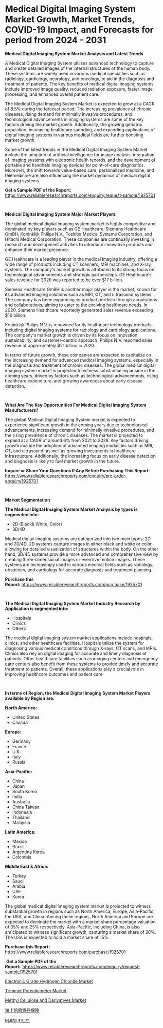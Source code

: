 <p><h1>Medical Digital Imaging System Market Growth, Market Trends, COVID-19 Impact, and Forecasts for period from 2024 - 2031</h1></p><p><strong>Medical Digital Imaging System Market Analysis and Latest Trends</strong></p>
<p><p>A Medical Digital Imaging System utilizes advanced technology to capture and create detailed images of the internal structures of the human body. These systems are widely used in various medical specialties such as radiology, cardiology, neurology, and oncology, to aid in the diagnosis and treatment of patients. The key benefits of medical digital imaging systems include improved image quality, reduced radiation exposure, faster image processing, and enhanced overall patient care.</p><p>The Medical Digital Imaging System Market is expected to grow at a CAGR of 8.5% during the forecast period. The increasing prevalence of chronic diseases, rising demand for minimally invasive procedures, and technological advancements in imaging systems are some of the key factors driving the market growth. Additionally, the growing geriatric population, increasing healthcare spending, and expanding applications of digital imaging systems in various medical fields are further boosting market growth.</p><p>Some of the latest trends in the Medical Digital Imaging System Market include the adoption of artificial intelligence for image analysis, integration of imaging systems with electronic health records, and the development of portable and handheld imaging devices for point-of-care diagnostics. Moreover, the shift towards value-based care, personalized medicine, and telemedicine are also influencing the market dynamics of medical digital imaging systems.</p></p>
<p><strong>Get a Sample PDF of the Report:&nbsp;</strong> <a href="https://www.reliableresearchreports.com/enquiry/request-sample/1925701">https://www.reliableresearchreports.com/enquiry/request-sample/1925701</a></p>
<p>&nbsp;</p>
<p><strong>Medical Digital Imaging System Major Market Players</strong></p>
<p><p>The global medical digital imaging system market is highly competitive and dominated by key players such as GE Healthcare, Siemens Healthcare GmBH, Koninklijk Philips N.V., Toshiba Medical Systems Corporation, and Hitachi Medical Corporation. These companies are continually investing in research and development activities to introduce innovative products and enhance their market presence.</p><p>GE Healthcare is a leading player in the medical imaging industry, offering a wide range of products including CT scanners, MRI machines, and X-ray systems. The company's market growth is attributed to its strong focus on technological advancements and strategic partnerships. GE Healthcare's sales revenue for 2020 was reported to be over $17 billion.</p><p>Siemens Healthcare GmBH is another major player in the market, known for its advanced imaging solutions such as MRI, CT, and ultrasound systems. The company has been expanding its product portfolio through acquisitions and collaborations, aiming to cater to the evolving healthcare needs. In 2020, Siemens Healthcare reportedly generated sales revenue exceeding $16 billion.</p><p>Koninklijk Philips N.V. is renowned for its healthcare technology products, including digital imaging systems for radiology and cardiology applications. The company's market growth is driven by its focus on innovation, sustainability, and customer-centric approach. Philips N.V. reported sales revenue of approximately $21 billion in 2020.</p><p>In terms of future growth, these companies are expected to capitalize on the increasing demand for advanced medical imaging systems, especially in the diagnosis and treatment of chronic diseases. The global medical digital imaging system market is projected to witness substantial expansion in the coming years, driven by factors such as technological advancements, rising healthcare expenditure, and growing awareness about early disease detection.</p></p>
<p>&nbsp;</p>
<p><strong>What Are The Key Opportunities For Medical Digital Imaging System Manufacturers?</strong></p>
<p><p>The global Medical Digital Imaging System market is expected to experience significant growth in the coming years due to technological advancements, increasing demand for minimally invasive procedures, and the rising prevalence of chronic diseases. The market is projected to expand at a CAGR of around 6% from 2021 to 2026. Key factors driving growth include the adoption of advanced imaging modalities such as MRI, CT, and ultrasound, as well as growing investments in healthcare infrastructure. Additionally, the increasing focus on early disease detection and diagnosis is likely to fuel market growth in the future.</p></p>
<p><strong>Inquire or Share Your Questions If Any Before Purchasing This Report:</strong> <a href="https://www.reliableresearchreports.com/enquiry/pre-order-enquiry/1925701">https://www.reliableresearchreports.com/enquiry/pre-order-enquiry/1925701</a></p>
<p>&nbsp;</p>
<p><strong>Market Segmentation</strong></p>
<p><strong>The Medical Digital Imaging System Market Analysis by types is segmented into:</strong></p>
<p><ul><li>2D (Black& White, Color)</li><li>3D/4D</li></ul></p>
<p><p>Medical digital imaging systems are categorized into two main types: 2D and 3D/4D. 2D systems capture images in either black and white or color, allowing for detailed visualization of structures within the body. On the other hand, 3D/4D systems provide a more advanced and comprehensive view by creating three-dimensional images or even live motion images. These systems are increasingly used in various medical fields such as radiology, obstetrics, and cardiology for accurate diagnosis and treatment planning.</p></p>
<p><strong>Purchase this Report:&nbsp;</strong><a href="https://www.reliableresearchreports.com/purchase/1925701">https://www.reliableresearchreports.com/purchase/1925701</a></p>
<p>&nbsp;</p>
<p><strong>The Medical Digital Imaging System Market Industry Research by Application is segmented into:</strong></p>
<p><ul><li>Hospitals</li><li>Clinics</li><li>Others</li></ul></p>
<p><p>The medical digital imaging system market applications include hospitals, clinics, and other healthcare facilities. Hospitals utilize the system for diagnosing various medical conditions through X-rays, CT scans, and MRIs. Clinics also rely on digital imaging for accurate and timely diagnosis of patients. Other healthcare facilities such as imaging centers and emergency care centers also benefit from these systems to provide timely and accurate treatment to patients. Overall, these applications play a crucial role in improving healthcare outcomes and patient care.</p></p>
<p>&nbsp;</p>
<p><strong>In terms of Region, the Medical Digital Imaging System Market Players available by Region are:</strong></p>
<p>
    <p> <strong> North America: </strong>
        <ul>
            <li>United States</li>
            <li>Canada</li>
        </ul>
        </p> 
    <p> <strong> Europe: </strong>
        <ul>
            <li>Germany</li>
            <li>France</li>
            <li>U.K.</li>
            <li>Italy</li>
            <li>Russia</li>
        </ul>
        </p> 
    <p> <strong> Asia-Pacific: </strong>
        <ul>
            <li>China</li>
            <li>Japan</li>
            <li>South Korea</li>
            <li>India</li>
            <li>Australia</li>
            <li>China Taiwan</li>
            <li>Indonesia</li>
            <li>Thailand</li>
            <li>Malaysia</li>
        </ul>
        </p> 
    <p> <strong> Latin America: </strong>
        <ul>
            <li>Mexico</li>
            <li>Brazil</li>
            <li>Argentina Korea</li>
            <li>Colombia</li>
        </ul>
        </p> 
    <p> <strong> Middle East & Africa: </strong>
        <ul>
            <li>Turkey</li>
            <li>Saudi</li>
            <li>Arabia</li>
            <li>UAE</li>
            <li>Korea</li>
        </ul>
    </p>
    </p>
<p><p>The global medical digital imaging system market is projected to witness substantial growth in regions such as North America, Europe, Asia-Pacific, the USA, and China. Among these regions, North America and Europe are expected to dominate the market with a market share percentage valuation of 35% and 25% respectively. Asia-Pacific, including China, is also anticipated to witness significant growth, capturing a market share of 20%. The USA is expected to hold a market share of 15%.</p></p>
<p><strong>Purchase this Report: </strong><a href="https://www.reliableresearchreports.com/purchase/1925701">https://www.reliableresearchreports.com/purchase/1925701</a></p>
<p>&nbsp;<strong>Get a Sample PDF of the Report:&nbsp;&nbsp;</strong><a href="https://www.reliableresearchreports.com/enquiry/request-sample/1925701">https://www.reliableresearchreports.com/enquiry/request-sample/1925701</a></p>
<p><strong></strong></p>
<p><p><a href="https://circular-yam-9b9.notion.site/Electronic-Grade-Hydrogen-Chloride-Market-Size-Market-Share-and-Global-Market-Analysis-Report-2024-1e7e247ac74542a1a7d49ff34cd6bd69">Electronic Grade Hydrogen Chloride Market</a></p><p><a href="https://view.publitas.com/reportprime-1/trimmer-potentiometer-market-share-market-new-trends-analysis-report-by-type-by-application-by-end-use-by-region-and-segment-forecasts-2024-2031/">Trimmer Potentiometer Market</a></p><p><a href="https://cedar-agate-3da.notion.site/Global-Methyl-Cellulose-and-Derivatives-Market-Size-and-Market-Trends-Insights-and-Projections-from-6843fe3e4ef44f69942a9d1fb87252be">Methyl Cellulose and Derivatives Market</a></p><p><a href="https://github.com/xnljig2898992/Market-Research-Report-List-1/blob/main/7645721184511.md">海上賠償責任保険</a></p><p><a href="https://github.com/vsn7qpua81q/Market-Research-Report-List-1/blob/main/3814104184537.md">버추얼 키보드</a></p></p>